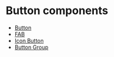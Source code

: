 # Button components

* [Button](button.md)              
* [FAB](fab.md)                    
* [Icon Button](icon-button.md)    
* [Button Group](button-group.md)
